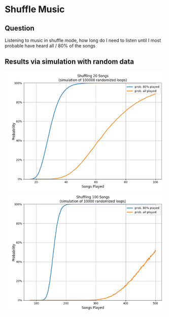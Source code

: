# Shuffle Music

## Question

Listening to music in shuffle mode, how long do I need to listen until I most probable have heard all / 80% of the songs

## Results via simulation with random data

![20 Songs](https://github.com/entorb/tools/raw/main/shuffle-music/shuffle_music_random-020.png "20 Songs")
![100 Songs](https://github.com/entorb/tools/raw/main/shuffle-music/shuffle_music_random-100.png "100 Songs")
